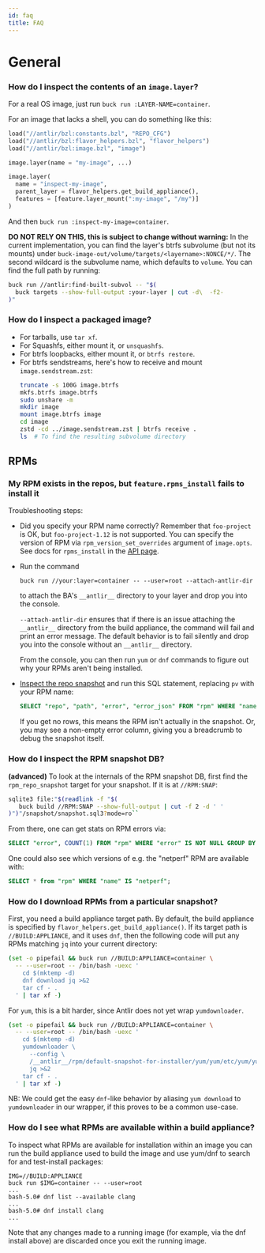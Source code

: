 ```yaml
---
id: faq
title: FAQ
---
```


# General


### How do I inspect the contents of an `image.layer`?

For a real OS image, just run `buck run :LAYER-NAME=container`.

For an image that lacks a shell, you can do something like this:

```py
load("//antlir/bzl:constants.bzl", "REPO_CFG")
load("//antlir/bzl:flavor_helpers.bzl", "flavor_helpers")
load("//antlir/bzl:image.bzl", "image")

image.layer(name = "my-image", ...)

image.layer(
  name = "inspect-my-image",
  parent_layer = flavor_helpers.get_build_appliance(),
  features = [feature.layer_mount(":my-image", "/my")]
)
```

And then `buck run :inspect-my-image=container`.

**DO NOT RELY ON THIS, this is subject to change without warning:** In the
current implementation, you can find the layer's btrfs subvolume (but not
its mounts) under `buck-image-out/volume/targets/<layername>:NONCE/*/`.
The second wildcard is the subvolume name, which defaults to `volume`.
You can find the full path by running:

```bash
buck run //antlir:find-built-subvol -- "$(
  buck targets --show-full-output :your-layer | cut -d\  -f2-
)"
```

### How do I inspect a packaged image?

  - For tarballs, use `tar xf`.
  - For Squashfs, either mount it, or `unsquashfs`.
  - For btrfs loopbacks, either mount it, or `btrfs restore`.
  - For btrfs sendstreams, here's how to receive and mount
    `image.sendstream.zst`:
    ```bash
    truncate -s 100G image.btrfs
    mkfs.btrfs image.btrfs
    sudo unshare -m
    mkdir image
    mount image.btrfs image
    cd image
    zstd -cd ../image.sendstream.zst | btrfs receive .
    ls  # To find the resulting subvolume directory
    ```

## RPMs


### My RPM exists in the repos, but `feature.rpms_install` fails to install it

Troubleshooting steps:

  - Did you specify your RPM name correctly? Remember that `foo-project` is OK,
    but `foo-project-1.12` is not supported. You can specify the version of RPM
    via `rpm_version_set_overrides` argument of `image.opts`. See docs for
    `rpms_install` in the [API page](api/bzl/image.bzl.md).

  - Run the command

    ```
    buck run //your:layer=container -- --user=root --attach-antlir-dir
    ```

    to attach the BA's `__antlir__` directory to your layer and drop you into
    the console.

    `--attach-antlir-dir` ensures that if there is an issue
    attaching the `__antlir__` directory from the build appliance, the command
    will fail and print an error message. The default behavior is to fail
    silently and drop you into the console without an `__antlir__` directory.

    From the console, you can then run `yum` or `dnf` commands to figure
    out why your RPMs aren't being installed.

  - [Inspect the repo snapshot](#how-do-i-inspect-the-rpm-snapshot-db) and run
    this SQL statement, replacing `pv` with your RPM name:

    ```sql
    SELECT "repo", "path", "error", "error_json" FROM "rpm" WHERE "name" = "pv"
    ```

    If you get no rows, this means the RPM isn't actually in the snapshot.
    Or, you may see a non-empty error column, giving you a breadcrumb to
    debug the snapshot itself.


### How do I inspect the RPM snapshot DB?

**(advanced)** To look at the internals of the RPM snapshot DB, first find
the `rpm_repo_snapshot` target for your snapshot. If it is at `//RPM:SNAP`:

```bash
sqlite3 file:"$(readlink -f "$(
   buck build //RPM:SNAP --show-full-output | cut -f 2 -d ' '
)")"/snapshot/snapshot.sql3?mode=ro``
```

From there, one can get stats on RPM errors via:

```sql
SELECT "error", COUNT(1) FROM "rpm" WHERE "error" IS NOT NULL GROUP BY "error";
```

One could also see which versions of e.g. the "netperf" RPM are available with:

```sql
SELECT * from "rpm" WHERE "name" IS "netperf";
```

### How do I download RPMs from a particular snapshot?

First, you need a build appliance target path. By default, the build appliance
is specified by `flavor_helpers.get_build_appliance()`.  If its target path
is `//BUILD:APPLIANCE`, and it uses `dnf`, then the following code will
put any RPMs matching `jq` into your current directory:

```bash
(set -o pipefail && buck run //BUILD:APPLIANCE=container \
  -- --user=root -- /bin/bash -uexc '
    cd $(mktemp -d)
    dnf download jq >&2
    tar cf - .
  ' | tar xf -)
```

For `yum`, this is a bit harder, since Antlir does not yet wrap `yumdownloader`.

```bash
(set -o pipefail && buck run //BUILD:APPLIANCE=container \
  -- --user=root -- /bin/bash -uexc '
    cd $(mktemp -d)
    yumdownloader \
      --config \
      /__antlir__/rpm/default-snapshot-for-installer/yum/yum/etc/yum/yum.conf \
      jq >&2
    tar cf - .
  ' | tar xf -)
```

NB: We could get the easy `dnf`-like behavior by aliasing `yum download` to
`yumdownloader` in our wrapper, if this proves to be a common use-case.

### How do I see what RPMs are available within a build appliance?

To inspect what RPMs are available for installation within an image you
can run the build appliance used to build the image and use yum/dnf to
search for and test-install packages:
```
IMG=//BUILD:APPLIANCE
buck run $IMG=container -- --user=root
...
bash-5.0# dnf list --available clang
...
bash-5.0# dnf install clang
...
```

Note that any changes made to a running image (for example, via the dnf
install above) are discarded once you exit the running image.
